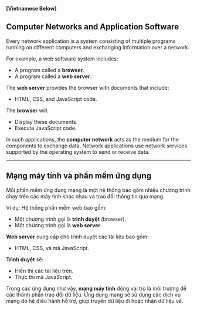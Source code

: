 **[Vietnamese Below]**

## Computer Networks and Application Software

Every network application is a system consisting of multiple programs running on different computers and exchanging information over a network.

For example, a web software system includes:
- A program called a **browser**.
- A program called a **web server**.

The **web server** provides the browser with documents that include:
- HTML, CSS, and JavaScript code.

The **browser** will:
- Display these documents.
- Execute JavaScript code.

In such applications, the **computer network** acts as the medium for the components to exchange data. Network applications use network services supported by the operating system to send or receive data.

---

## Mạng máy tính và phần mềm ứng dụng

Mỗi phần mềm ứng dụng mạng là một hệ thống bao gồm nhiều chương trình chạy trên các máy tính khác nhau và trao đổi thông tin qua mạng.

Ví dụ: Hệ thống phần mềm web bao gồm:
- Một chương trình gọi là **trình duyệt** (browser).
- Một chương trình gọi là **web server**.

**Web server** cung cấp cho trình duyệt các tài liệu bao gồm:
- HTML, CSS, và mã JavaScript.

**Trình duyệt** sẽ:
- Hiển thị các tài liệu trên.
- Thực thi mã JavaScript.

Trong các ứng dụng như vậy, **mạng máy tính** đóng vai trò là môi trường để các thành phần trao đổi dữ liệu. Ứng dụng mạng sẽ sử dụng các dịch vụ mạng do hệ điều hành hỗ trợ, giúp truyền dữ liệu đi hoặc nhận dữ liệu về.
